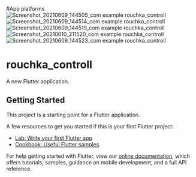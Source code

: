 #App platforms
![Screenshot_20210609_144505_com example rouchka_controll](https://user-images.githubusercontent.com/46983618/172259364-4a968ead-a273-4a4e-ac1c-b15bf7d91c72.jpg)
![Screenshot_20210609_144514_com example rouchka_controll](https://user-images.githubusercontent.com/46983618/172259404-973c4059-ba9f-49b9-a129-b1572f542e5a.jpg)
![Screenshot_20210609_144519_com example rouchka_controll](https://user-images.githubusercontent.com/46983618/172259461-d5de136a-7b8d-4ad8-bcbb-a0c0f86c8555.jpg)
![Screenshot_20210610_211520_com example rouchka_controll](https://user-images.githubusercontent.com/46983618/172259490-87616e23-c6d0-4a82-8154-47e2caa5d29d.jpg)
![Screenshot_20210609_144523_com example rouchka_controll](https://user-images.githubusercontent.com/46983618/172259518-453a284d-1c03-4d06-a7fd-7154fd2919ea.jpg)


# rouchka_controll

A new Flutter application.

## Getting Started

This project is a starting point for a Flutter application.

A few resources to get you started if this is your first Flutter project:

- [Lab: Write your first Flutter app](https://flutter.dev/docs/get-started/codelab)
- [Cookbook: Useful Flutter samples](https://flutter.dev/docs/cookbook)

For help getting started with Flutter, view our
[online documentation](https://flutter.dev/docs), which offers tutorials,
samples, guidance on mobile development, and a full API reference.
